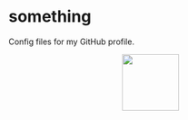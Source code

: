 # something
Config files for my GitHub profile.
<div id="header" align="center">
  <img src="https://media0.giphy.com/media/v1.Y2lkPTc5MGI3NjExd2pxNmNoZWdzMXhseHR0dWVhenVubWVkcXFranJhbGhpa2Q1djRwNCZlcD12MV9pbnRlcm5hbF9naWZfYnlfaWQmY3Q9Zw/xaMCThodaRG24/giphy.gif" width="100"/>
  
  <img src="https://komarev.com/ghpvc/?username=shamrockrovers&style=flat-square&color=blue" alt=""/>
</div>
